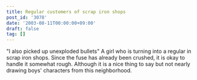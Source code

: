 ```yaml
---
title: Regular customers of scrap iron shops
post_id: '3078'
date: '2003-08-11T00:00:00+09:00'
draft: false
tag: []
---
```


"I also picked up unexploded bullets" A girl who is turning into a regular in scrap iron shops. Since the fuse has already been crushed, it is okay to handle it somewhat rough. Although it is a nice thing to say but not nearly drawing boys' characters from this neighborhood.